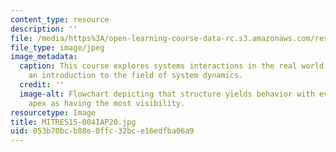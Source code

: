 ```yaml
---
content_type: resource
description: ''
file: /media/https%3A/open-learning-course-data-rc.s3.amazonaws.com/res-15-004-system-dynamics-systems-thinking-and-modeling-for-a-complex-world-january-iap-2020/053b70bcb88e0ffc32bce16edfba06a9_MITRES15-004IAP20.jpg
file_type: image/jpeg
image_metadata:
  caption: This course explores systems interactions in the real world, providing
    an introduction to the field of system dynamics.
  credit: ''
  image-alt: Flowchart depicting that structure yields behavior with events at the
    apex as having the most visibility.
resourcetype: Image
title: MITRES15-004IAP20.jpg
uid: 053b70bc-b88e-0ffc-32bc-e16edfba06a9
---
```

